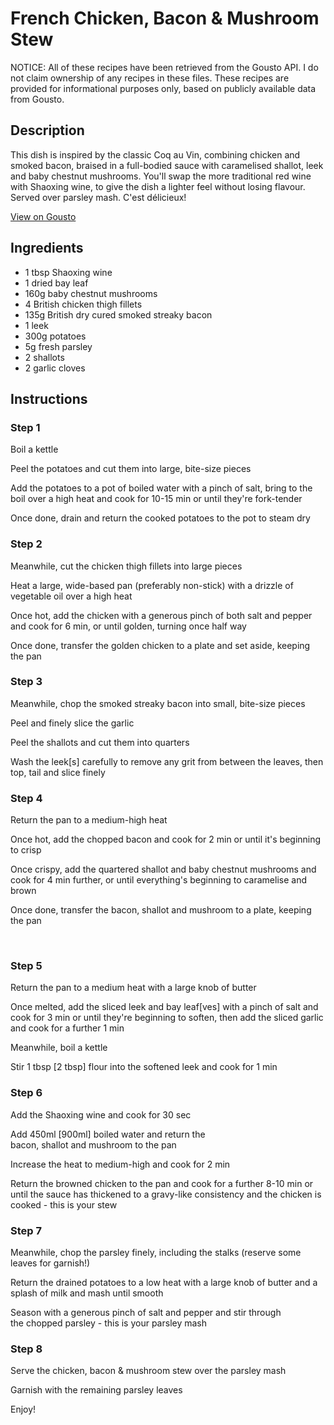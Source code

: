 # French Chicken, Bacon & Mushroom Stew 

NOTICE: All of these recipes have been retrieved from the Gousto API. I do not claim ownership of any recipes in these files. These recipes are provided for informational purposes only, based on publicly available data from Gousto.

## Description

This dish is inspired by the classic Coq au Vin, combining chicken and smoked bacon, braised in a full-bodied sauce with caramelised shallot, leek and baby chestnut mushrooms. You'll swap the more traditional red wine with Shaoxing wine, to give the dish a lighter feel without losing flavour. Served over parsley mash. C'est délicieux!

[View on Gousto](https://www.gousto.co.uk/recipes/cookbook/french-chicken-bacon-mushroom-stew)

## Ingredients

- 1 tbsp Shaoxing wine 
- 1 dried bay leaf
- 160g baby chestnut mushrooms
- 4 British chicken thigh fillets
- 135g British dry cured smoked streaky bacon
- 1 leek 
- 300g potatoes 
- 5g fresh parsley 
- 2 shallots 
- 2 garlic cloves

## Instructions


### Step 1

Boil a kettle


Peel the potatoes and cut them into large, bite-size pieces


Add the potatoes to a pot of boiled water with a pinch of salt, bring to the boil over a high heat and cook for 10-15 min or until they're fork-tender


Once done, drain and return the cooked&nbsp;potatoes to the pot to steam dry&nbsp;


### Step 2

Meanwhile, cut the chicken thigh fillets into large pieces


Heat a large, wide-based pan (preferably non-stick) with a drizzle of vegetable oil over a high heat


Once hot, add the chicken&nbsp;with a generous pinch of both salt and pepper and cook for 6 min, or until golden, turning once half way&nbsp;


Once done, transfer the&nbsp;golden chicken to a plate and set aside, keeping the pan


### Step 3

Meanwhile, chop the smoked streaky&nbsp;bacon into small, bite-size pieces&nbsp;


Peel and finely slice the garlic&nbsp;


Peel the shallots and cut them into quarters


Wash the leek<span class="text-danger">[s]</span> carefully to remove any grit from between the leaves, then top, tail and slice finely


### Step 4

Return the pan to a medium-high heat


Once hot, add the chopped bacon and cook for 2 min or until it's beginning to crisp


Once crispy, add the&nbsp;quartered shallot&nbsp;and baby chestnut mushrooms and cook for 4 min further, or until everything's beginning to caramelise and brown&nbsp;


Once done, transfer the bacon, shallot and mushroom to a plate, keeping the pan


&nbsp;


### Step 5

Return the pan to a medium heat with a large knob of butter


Once melted, add the&nbsp;sliced leek and bay leaf<span class="text-danger">[ves]</span>&nbsp;with a pinch of salt&nbsp;and cook for 3 min or until they're beginning to soften, then add the&nbsp;sliced garlic and&nbsp;cook for a further 1 min


Meanwhile, boil a kettle


Stir 1 tbsp <span class="text-danger">[2 tbsp]</span> flour&nbsp;into the softened&nbsp;leek and cook for 1 min


### Step 6

Add the Shaoxing wine&nbsp;and cook for 30 sec


Add 450ml <span class="text-danger">[900ml]</span> boiled water and return the bacon,&nbsp;shallot&nbsp;and&nbsp;mushroom&nbsp;to the pan


Increase the heat to medium-high and cook for 2 min


Return the browned&nbsp;chicken to the pan and cook for a further&nbsp;8-10 min or until the sauce has thickened to a gravy-like consistency and the chicken is cooked - this is your&nbsp;stew&nbsp;


### Step 7

Meanwhile, chop the parsley finely, including the stalks (reserve some leaves for garnish!)


Return the drained potatoes to a low heat with a large knob of butter and a splash of milk and mash until smooth&nbsp;


Season with a generous pinch of salt and pepper and stir through the&nbsp;chopped parsley - this is your&nbsp;parsley mash&nbsp;

### Step 8

Serve the chicken, bacon &amp; mushroom stew over the parsley&nbsp;mash


Garnish with the remaining&nbsp;parsley leaves


Enjoy!

